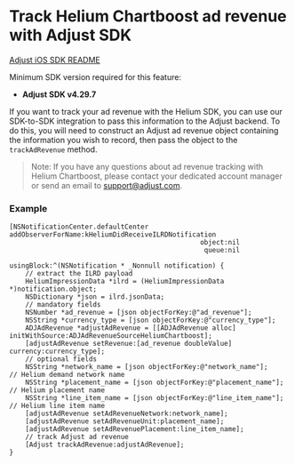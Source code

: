 # Track Helium Chartboost ad revenue with Adjust SDK

[Adjust iOS SDK README][ios-readme]

Minimum SDK version required for this feature:

- **Adjust SDK v4.29.7**

If you want to track your ad revenue with the Helium SDK, you can use our SDK-to-SDK integration to pass this information to the Adjust backend. To do this, you will need to construct an Adjust ad revenue object containing the information you wish to record, then pass the object to the `trackAdRevenue` method.

> Note: If you have any questions about ad revenue tracking with Helium Chartboost, please contact your dedicated account manager or send an email to [support@adjust.com](mailto:support@adjust.com).

### Example

```objc
[NSNotificationCenter.defaultCenter addObserverForName:kHeliumDidReceiveILRDNotification
                                                object:nil
                                                 queue:nil
                                            usingBlock:^(NSNotification * _Nonnull notification) {
    // extract the ILRD payload
    HeliumImpressionData *ilrd = (HeliumImpressionData *)notification.object;
    NSDictionary *json = ilrd.jsonData;
    // mandatory fields
    NSNumber *ad_revenue = [json objectForKey:@"ad_revenue"];
    NSString *currency_type = [json objectForKey:@"currency_type"];
    ADJAdRevenue *adjustAdRevenue = [[ADJAdRevenue alloc] initWithSource:ADJAdRevenueSourceHeliumChartboost];
    [adjustAdRevenue setRevenue:[ad_revenue doubleValue] currency:currency_type];
    // optional fields
    NSString *network_name = [json objectForKey:@"network_name"];     // Helium demand network name
    NSString *placement_name = [json objectForKey:@"placement_name"]; // Helium placement name
    NSString *line_item_name = [json objectForKey:@"line_item_name"]; // Helium line item name
    [adjustAdRevenue setAdRevenueNetwork:network_name];
    [adjustAdRevenue setAdRevenueUnit:placement_name];
    [adjustAdRevenue setAdRevenuePlacement:line_item_name];
    // track Adjust ad revenue
    [Adjust trackAdRevenue:adjustAdRevenue];
}
```

[ios-readme]:    ../../../README.md
